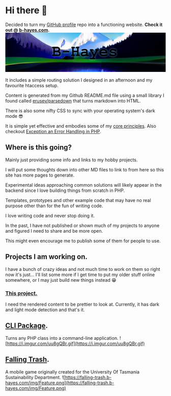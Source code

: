# Hi there 👋
Decided to turn my [GitHub profile](https://github.com/b-hayes/b-hayes) repo into a functioning website.
**Check it out @ [b-hayes.com](https://b-hayes.com).**
![B-Hayes](public/img/b-hayes-title.jpg)

It includes a simple routing solution I designed in an afternoon and my favourite htaccess setup.

Content is generated from my Github README.md file using a small library I found called [erusev/parsedown](https://github.com/erusev/parsedown)
that turns markdown into HTML.

There is also some nifty CSS to sync with your operating system's dark mode 😎

It is simple yet effective and embodies some of my [core principles](public/articles/BOPs.md).
Also checkout [Exception an Error Handling in PHP](public/articles/2021-04-13-exception-and-error-handling-in-php.md).

## Where is this going?
Mainly just providing some info and links to my hobby projects.

I will put some thoughts down into other MD files to link to from here so this site has more pages to generate.

Experimental ideas approaching common solutions
will likely appear in the backend since I love building
things from scratch in PHP.

Templates, prototypes and other example code that may
have no real purpose other than for the fun of writing code.

I love writing code and never stop doing it.

In the past, I have not published or shown much of my projects to anyone and figured I need to share and be more open.

This might even encourage me to publish some of them for people to use.

## Projects I am working on.
I have a bunch of crazy ideas and not much time to work on them so right now it's just...
I'll list some more if I get time to put my older stuff online somewhere,
or I may just build new things instead 😁

### [This project.](https://b-hayes.com)
I need the rendered content to be prettier to look at.
Currently, it has dark and light mode detection and that's it.

## [CLI Package](https://github.com/b-hayes/cli).
Turns any PHP class into a command-line application.
![https://i.imgur.com/uu8gQBr.gif](https://i.imgur.com/uu8gQBr.gif)

## [Falling Trash](https://falling-trash.b-hayes.com).
A mobile game originally created for the University Of Tasmania Sustainability Department.
![https://falling-trash.b-hayes.com/img/Feature.png](https://falling-trash.b-hayes.com/img/Feature.png)
